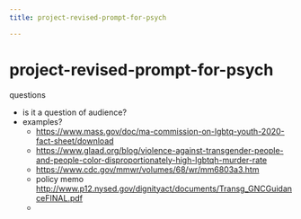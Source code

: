 ```yaml
---
title: project-revised-prompt-for-psych

---
```


# project-revised-prompt-for-psych


questions
* is it a question of audience?
* examples?
    * https://www.mass.gov/doc/ma-commission-on-lgbtq-youth-2020-fact-sheet/download
    * https://www.glaad.org/blog/violence-against-transgender-people-and-people-color-disproportionately-high-lgbtqh-murder-rate
    * https://www.cdc.gov/mmwr/volumes/68/wr/mm6803a3.htm
    * policy memo http://www.p12.nysed.gov/dignityact/documents/Transg_GNCGuidanceFINAL.pdf
    * 



